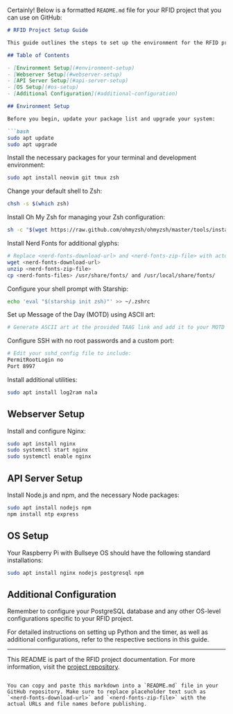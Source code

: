 Certainly! Below is a formatted `README.md` file for your RFID project that you can use on GitHub:

```markdown
# RFID Project Setup Guide

This guide outlines the steps to set up the environment for the RFID project on a Raspberry Pi running the Bullseye OS.

## Table of Contents

- [Environment Setup](#environment-setup)
- [Webserver Setup](#webserver-setup)
- [API Server Setup](#api-server-setup)
- [OS Setup](#os-setup)
- [Additional Configuration](#additional-configuration)

## Environment Setup

Before you begin, update your package list and upgrade your system:

```bash
sudo apt update
sudo apt upgrade
```

Install the necessary packages for your terminal and development environment:

```bash
sudo apt install neovim git tmux zsh
```

Change your default shell to Zsh:

```bash
chsh -s $(which zsh)
```

Install Oh My Zsh for managing your Zsh configuration:

```bash
sh -c "$(wget https://raw.github.com/ohmyzsh/ohmyzsh/master/tools/install.sh -O -)"
```

Install Nerd Fonts for additional glyphs:

```bash
# Replace <nerd-fonts-download-url> and <nerd-fonts-zip-file> with actual values
wget <nerd-fonts-download-url>
unzip <nerd-fonts-zip-file>
cp <nerd-fonts-files> /usr/share/fonts/ and /usr/local/share/fonts/
```

Configure your shell prompt with Starship:

```bash
echo 'eval "$(starship init zsh)"' >> ~/.zshrc
```

Set up Message of the Day (MOTD) using ASCII art:

```bash
# Generate ASCII art at the provided TAAG link and add it to your MOTD file
```

Configure SSH with no root passwords and a custom port:

```bash
# Edit your sshd_config file to include:
PermitRootLogin no
Port 8997
```

Install additional utilities:

```bash
sudo apt install log2ram nala
```

## Webserver Setup

Install and configure Nginx:

```bash
sudo apt install nginx
sudo systemctl start nginx
sudo systemctl enable nginx
```

## API Server Setup

Install Node.js and npm, and the necessary Node packages:

```bash
sudo apt install nodejs npm
npm install ntp express
```

## OS Setup

Your Raspberry Pi with Bullseye OS should have the following standard installations:

```bash
sudo apt install nginx nodejs postgresql npm
```

## Additional Configuration

Remember to configure your PostgreSQL database and any other OS-level configurations specific to your RFID project.

For detailed instructions on setting up Python and the timer, as well as additional configurations, refer to the respective sections in this guide.

---

This README is part of the RFID project documentation. For more information, visit the [project repository](#).
```

You can copy and paste this markdown into a `README.md` file in your GitHub repository. Make sure to replace placeholder text such as `<nerd-fonts-download-url>` and `<nerd-fonts-zip-file>` with the actual URLs and file names before publishing.
